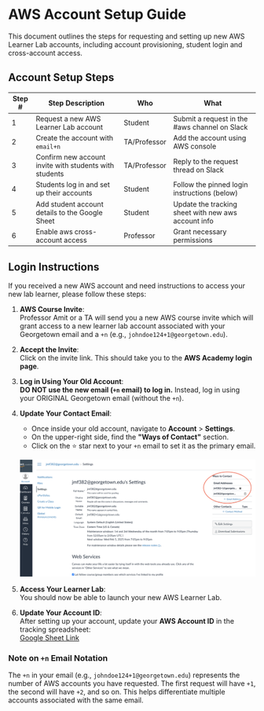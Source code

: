 # AWS Account Setup Guide

This document outlines the steps for requesting and setting up new AWS Learner Lab accounts, including account provisioning, student login and cross-account access.

## Account Setup Steps

| Step # | Step Description                                      | Who            | What                                             |
|--------|------------------------------------------------------|---------------|------------------------------------------------|
| 1      | Request a new AWS Learner Lab account                | Student       | Submit a request in the #aws channel on Slack |
| 2      | Create the account with `email+n`                   | TA/Professor      | Add the account using AWS console        |
| 3      | Confirm new account invite with students with students                   | TA/Professor      | Reply to the request thread on Slack     |
| 4      | Students log in and set up their accounts           | Student       | Follow the pinned login instructions (below)  |
| 5      | Add student account details to the Google Sheet     | Student      | Update the tracking sheet with new aws account info   |
| 6      | Enable aws cross-account access                         | Professor     | Grant necessary permissions                   |

## Login Instructions

If you received a new AWS account and need instructions to access your new lab learner, please follow these steps:

1. **AWS Course Invite**:  
   Professor Amit or a TA will send you a new AWS course invite which will grant access to a new learner lab account associated with your Georgetown email and a `+n` (e.g., `johndoe124+1@georgetown.edu`).

2. **Accept the Invite**:  
   Click on the invite link. This should take you to the **AWS Academy login page**.

3. **Log in Using Your Old Account**:  
   **DO NOT use the new email (`+n` email) to log in.** Instead, log in using your ORIGINAL Georgetown email (without the `+n`).

4. **Update Your Contact Email**:  
   - Once inside your old account, navigate to **Account** > **Settings**.  
   - On the upper-right side, find the **"Ways of Contact"** section.  
   - Click on the ⭐ star next to your `+n` email to set it as the primary email.

   ![AWS Login Guide](aws-login-guide.png)

5. **Access Your Learner Lab**:  
   You should now be able to launch your new AWS Learner Lab.

6. **Update Your Account ID**:  
   After setting up your account, update your **AWS Account ID** in the tracking spreadsheet:  
   [Google Sheet Link](https://docs.google.com/spreadsheets/d/1Qo5jXVZpmoMk_JnSCMNmdoNLTAj1Al8KVZBc69iiAvc/edit?gid=0#gid=0)

### Note on `+n` Email Notation
The `+n` in your email (e.g., `johndoe124+1@georgetown.edu`) represents the number of AWS accounts you have requested. The first request will have `+1`, the second will have `+2`, and so on. This helps differentiate multiple accounts associated with the same email.
